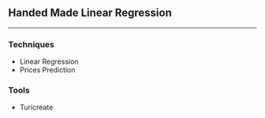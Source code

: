 ## Handed Made Linear Regression
___

### Techniques

* Linear Regression
* Prices Prediction

### Tools

* Turicreate